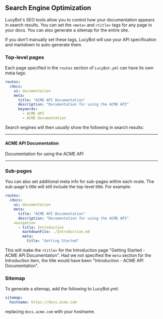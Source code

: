 ## Search Engine Optimization

LucyBot's SEO tools allow you to control how your documentation appears in
search results.  You can set the `<meta>` and `<title>` tags for any page in your
docs. You can also generate a sitemap for the entire site.

If you don't manually set these tags, LucyBot will use your API specification
and markdown to auto-generate them.

### Top-level pages
Each page specified in the `routes` section of `LucyBot.yml` can have its own
meta tags:

```yaml
routes:
  /docs:
    ui: documentation
    meta:
      title: "ACME API Documentation"
      description: "Documentation for using the ACME API"
      keywords:
        - ACME API
        - ACME Documentation
```

Search engines will then *usually* show the following in search results:

------------

#### ACME API Documentation
Documentation for using the ACME API

------------

### Sub-pages
You can also set additional meta info for sub-pages within each route.
The sub-page's title will still include the top-level title. For example:

```yaml
routes:
  /docs:
    ui: documentation
    meta:
      title: "ACME API Documentation"
      description: "Documentation for using the ACME API"
    navigation
      - title: Introduction
        markdownFile: ./Introduction.md
        meta:
          title: "Getting Started"
```

This will make the `<title>` for the Introduction page "Getting Started - ACME API Documentation".
Had we not specified the `meta` section for the Introduction item, the title would have been
"Introduction - ACME API Documentation".

### Sitemap
To generate a sitemap, add the following to LucyBot.yml:

```yaml
sitemap:
  hostname: https://docs.acme.com
```

replacing `docs.acme.com` with your hostname.

